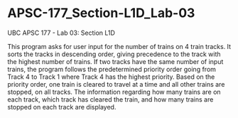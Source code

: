 # APSC-177_Section-L1D_Lab-03
UBC APSC 177 - Lab 03: Section L1D

This program asks for user input for the number of trains on 4 train tracks. It sorts the tracks in descending order, giving precedence to the track with the highest number of trains. If two tracks have the same number of input trains, the program follows the predetermined priority order going from Track 4 to Track 1 where Track 4 has the highest priority. Based on the priority order, one train is cleared to travel at a time and all other trains are stopped, on all tracks. The information regarding how many trains are on each track, which track has cleared the train, and how many trains are stopped on each track are displayed.	
